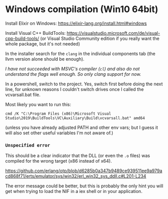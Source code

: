 # Windows compilation (Win10 64bit)

Install Elixir on Windows:
https://elixir-lang.org/install.html#windows

Install Visual C++ BuildTools:
https://visualstudio.microsoft.com/de/visual-cpp-build-tools/
(or Visual Studio Community edition if you really want the whole package, but it's not needed)

In the installer search for the `clang` in the individual components tab (the llvm version alone should be enough).

_I have not succeeded with MSVC's compiler (`cl`) and also do not understand the flags well enough. So only clang support for now._

In a powershell, switch to the project. Yes, switch first before doing the next line,
for unknown reasons I couldn't switch drives once I called the vcvarsall.bat file.

Most likely you want to run this:
```shell
cmd /K "C:\Program Files (x86)\Microsoft Visual Studio\2019\BuildTools\VC\Auxiliary\Build\vcvarsall.bat" amd64
```
(unless you have already adjusted PATH and other env vars; but I guess it will also set other useful variables I'm not aware of.)

### `Unspecified error`

This should be a clear indicator that the DLL (or even the `.o` files) was compiled for the wrong target (x86 instead of x64).

https://github.com/erlang/otp/blob/d6285b0a347b9489ce939511ee9a979acd868f71/erts/emulator/sys/win32/erl_win32_sys_ddll.c#L201-L234

The error message could be better, but this is probably the only hint you will get when trying to load the NIF in a iex shell or in your application.
